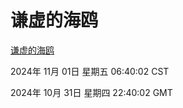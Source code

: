 # 谦虚的海鸥
[谦虚的海鸥](http://219.139.197.74:56308/qxdho/course/base/hotlink/index.php)

2024年 11月 01日 星期五 06:40:02 CST

2024年 10月 31日 星期四 22:40:02 GMT
